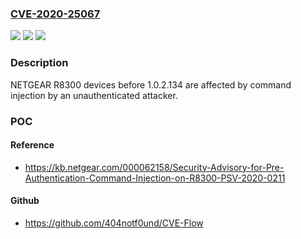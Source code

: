 ### [CVE-2020-25067](https://cve.mitre.org/cgi-bin/cvename.cgi?name=CVE-2020-25067)
![](https://img.shields.io/static/v1?label=Product&message=n%2Fa&color=blue)
![](https://img.shields.io/static/v1?label=Version&message=n%2Fa&color=blue)
![](https://img.shields.io/static/v1?label=Vulnerability&message=n%2Fa&color=brighgreen)

### Description

NETGEAR R8300 devices before 1.0.2.134 are affected by command injection by an unauthenticated attacker.

### POC

#### Reference
- https://kb.netgear.com/000062158/Security-Advisory-for-Pre-Authentication-Command-Injection-on-R8300-PSV-2020-0211

#### Github
- https://github.com/404notf0und/CVE-Flow

